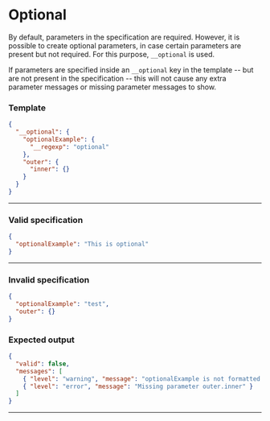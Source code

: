 
# Optional

By default, parameters in the specification are required. However, it is possible to create optional parameters, in case certain parameters are present but not required. For this purpose, `__optional` is used.

If parameters are specified inside an `__optional` key in the template -- but are not present in the specification -- this will not cause any extra parameter messages or missing parameter messages to show.

### Template

```json
{
  "__optional": {
    "optionalExample": {
      "__regexp": "optional"
    },
    "outer": {
      "inner": {}
    }
  }
}
```

---
### Valid specification

```json
{
  "optionalExample": "This is optional"
}
```

---
### Invalid specification

```json
{
  "optionalExample": "test",
  "outer": {}
}
```

### Expected output

```json
{
  "valid": false,
  "messages": [
    { "level": "warning", "message": "optionalExample is not formatted correctly" },
    { "level": "error", "message": "Missing parameter outer.inner" }
  ]
}
```

---

